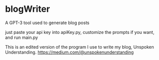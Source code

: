 # blogWriter
A GPT-3 tool used to generate blog posts

just paste your api key into apiKey.py, customize the prompts if you want, and run main.py

This is an edited version of the program I use to write my blog, Unspoken Understanding.
https://medium.com/@unspokenunderstanding

